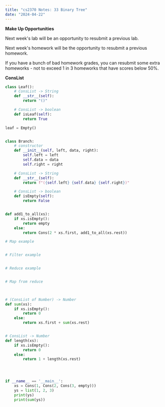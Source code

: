 ```yaml
---
title: "cs2370 Notes: 33 Binary Tree"
date: "2024-04-22"
---
```


**Make Up Opportunities**

Next week's lab will be an opportunity to resubmit a previous lab.

Next week's homework will be the opportunity to resubmit a previous
homework. 

If you have a bunch of bad homework grades, you can resubmit some
extra homeworks - not to exceed 1 in 3 homeworks that have scores
below 50%.


**ConsList**

```python
class Leaf():
    # ConsList -> String
    def __str__(self):
        return "()"

    # ConsList -> boolean
    def isLeaf(self):
        return True

leaf = Empty()


class Branch:
    # constructor
    def __init__(self, left, data, right):
        self.left = left
        self.data = data
        self.right = right

    # ConsList -> String
    def __str__(self):
        return f"({self.left} {self.data} {self.right})"

    # ConsList -> boolean
    def isEmpty(self):
        return False


def add1_to_all(xs):
    if xs.isEmpty():
        return empty
    else:
        return Cons(2 * xs.first, add1_to_all(xs.rest))

# Map example


# Filter example


# Reduce example


# Map from reduce


    
# (ConsList of Number) -> Number
def sum(xs):
    if xs.isEmpty():
        return 0
    else:
        return xs.first + sum(xs.rest)


# ConsList -> Number
def length(xs):
    if xs.isEmpty():
        return 0
    else:
        return 1 + length(xs.rest)




if __name__ == '__main__':
    xs = Cons(1, Cons(2, Cons(3, empty)))
    ys = list(1, 2, 3)
    print(ys)
    print(sum(ys))
```
